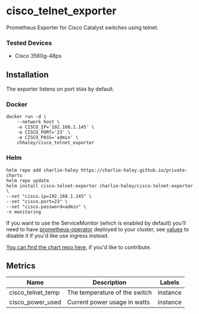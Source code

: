 # cisco_telnet_exporter
Prometheus Exporter for Cisco Catalyst switches using telnet.

### Tested Devices
- Cisco 3560g-48ps

## Installation
The exporter listens on port `9504` by default.

### Docker
```
docker run -d \
    --network host \
    -e CISCO_IP='192.168.1.145' \
    -e CISCO_PORT='23' \
    -e CISCO_PASS='admin' \
    chhaley/cisco_telnet_exporter
```

### Helm
```
helm repo add charlie-haley https://charlie-haley.github.io/private-charts
helm repo update
helm install cisco-telnet-exporter charlie-haley/cisco-telnet-exporter \
--set "cisco.ip=192.168.1.145" \ 
--set "cisco.port=23" \
--set "cisco.password=admin" \
-n monitoring
```

If you want to use the ServiceMonitor (which is enabled by default) you'll need to have [prometheus-operator](https://github.com/prometheus-operator/prometheus-operator) deployed to your cluster, see [values](charts/tplink-smartplug-exporter/values.yaml) to disable it if you'd like use ingress instead.

[You can find the chart repo here](https://github.com/charlie-haley/private-charts), if you'd like to contribute. 

## Metrics
Name               | Description                          | Labels
-------------------|--------------------------------------|------
cisco_telnet_temp  | The temperature of the switch        | instance
cisco_power_used   | Current power usage in watts         | instance
